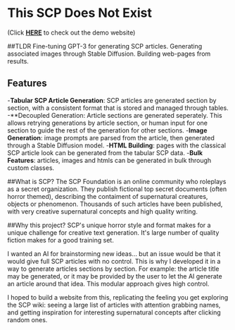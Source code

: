 # This SCP Does Not Exist 
(Click [**HERE**](https://lucmaki.github.io/this-scp-does-not-exist/) to check out the demo website)

##TLDR
Fine-tuning GPT-3 for generating SCP articles.
Generating associated images through Stable Diffusion.
Building web-pages from results.

## Features
-**Tabular SCP Article Generation**: SCP articles are generated section by section, with a consistent format that is stored and managed through tables.
-**Decoupled Generation: Article sections are generated seperately. This allows retrying generations by article section, or human input for one section to guide the rest of the generation for other sections.
-**Image Generation**: image prompts are parsed from the article, then generated through a Stable Diffusion model.
-**HTML Building**: pages with the classical SCP article look can be generated from the tabular SCP data.
-**Bulk Features**: articles, images and htmls can be generated in bulk through custom classes.

##What is SCP?
The SCP Foundation is an online community who roleplays as a secret organization. They publish fictional top secret documents (often horror themed), describing the contaiment of supernatural creatures, objects or phenomenon. Thousands of such articles have been published, with very creative supernatural concepts and high quality writing.

##Why this project?
SCP's unique horror style and format makes for a unique challenge for creative text generation. It's large number of quality fiction makes for a good training set.

I wanted an AI for brainstorming new ideas... but an issue would be that it would give full SCP articles with no control. This is why I developed it in a way to generate articles sections by section. For example: the article title may be generated, or it may be provided by the user to let the AI generate an article around that idea. This modular approach gives high control.

I hoped to build a website from this, replicating the feeling you get exploring the SCP wiki: seeing a large list of articles with attention grabbing names, and getting inspiration for interesting supernatural concepts after clicking random ones.
